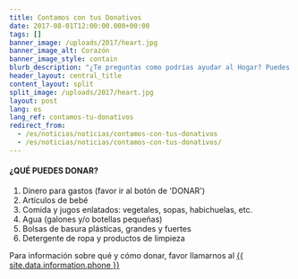 ```yaml
---
title: Contamos con tus Donativos
date: 2017-08-01T12:00:00.000+00:00
tags: []
banner_image: /uploads/2017/heart.jpg
banner_image_alt: Corazón
banner_image_style: contain
blurb_description: "¿Te preguntas como podrías ayudar al Hogar? Puedes ayudarnos donando dinero para gastos (mediante el botón de 'DONAR') o puedes donar artículos. A continuación, verás una lista con los artículos que más necesitamos."
header_layout: central_title
content_layout: split
split_image: /uploads/2017/heart.jpg
layout: post
lang: es
lang_ref: contamos-tu-donativos
redirect_from:
  - /es/noticias/noticias/contamos-con-tus-donativos
  - /es/noticias/noticias/contamos-con-tus-donativos/
---
```

<h4 class="is-size-4 has-text-secondary">¿QUÉ PUEDES DONAR?</h4>

1. Dinero para gastos (favor ir al botón de 'DONAR') 
2. Artículos de bebé
3. Comida y jugos enlatados: vegetales, sopas, habichuelas, etc.
4. Agua (galones y/o botellas pequeñas)
5. Bolsas de basura plásticas, grandes y fuertes
6. Detergente de ropa y productos de limpieza

Para información sobre qué y cómo donar, favor llamarnos al <a href="tel:{{ site.data.information.phone }}">{{ site.data.information.phone }}</a>
